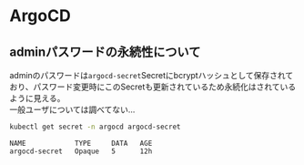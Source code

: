 # ArgoCD
## adminパスワードの永続性について
adminのパスワードは`argocd-secret`Secretにbcryptハッシュとして保存されており、パスワード変更時にこのSecretも更新されているため永続化はされているように見える。  
一般ユーザについては調べてない...
```sh
kubectl get secret -n argocd argocd-secret
```
```
NAME            TYPE     DATA   AGE
argocd-secret   Opaque   5      12h
```
